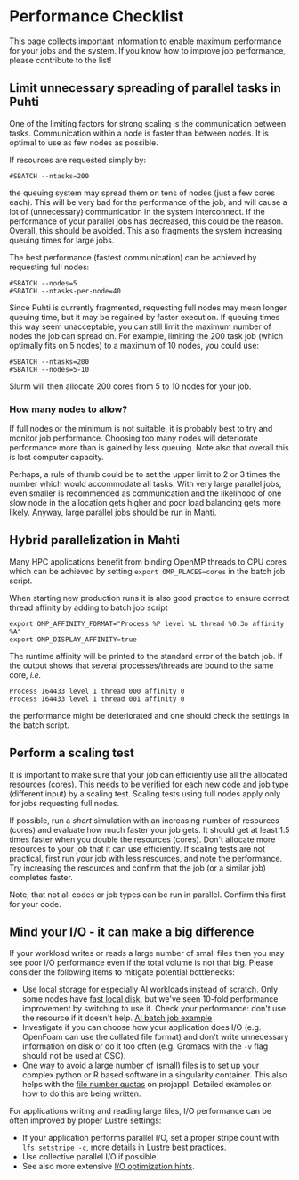 # Performance Checklist

This page collects important information to enable maximum performance
for your jobs and the system. If you know how to improve job performance,
please contribute to the list!

## Limit unnecessary spreading of parallel tasks in Puhti
One of the limiting factors for strong scaling is the communication
between tasks. Communication within a node is faster than between
nodes. It is optimal to use as few nodes as possible.

If resources are requested simply by:
```
#SBATCH --ntasks=200
```
the queuing system may spread them on tens of nodes (just a few cores each).
This will be very bad for the performance of the job, and will cause a lot of
(unnecessary) communication in the system interconnect. If the performance of
your parallel jobs has decreased, this could be the reason.
Overall, this should be avoided. This also
fragments the system increasing queuing times for large jobs.

The best performance (fastest communication) can be achieved by requesting
full nodes:
```
#SBATCH --nodes=5
#SBATCH --ntasks-per-node=40
```
Since Puhti is currently fragmented, requesting full nodes may mean longer queuing
time, but it may be regained by faster execution. If queuing times this way seem
unacceptable, you can still limit the maximum number of nodes the job can spread on.
For example, limiting the 200 task job (which optimally fits on 5 nodes) to a maximum
of 10 nodes, you could use:

```
#SBATCH --ntasks=200
#SBATCH --nodes=5-10
```
Slurm will then allocate 200 cores from 5 to 10 nodes for your job.

### How many nodes to allow?
If full nodes or the minimum is not suitable, it is probably best to try
and monitor job performance. Choosing too many nodes will deteriorate
performance more than is gained by less queuing. Note also that overall this is lost
computer capacity.

Perhaps, a rule of thumb could be
to set the upper limit to 2 or 3 times the number which would accommodate
all tasks. With very large parallel jobs, even smaller is recommended as
communication and the likelihood of one slow node in the allocation gets
higher and poor load balancing gets more likely. Anyway, large parallel jobs
should be run in Mahti.

## Hybrid parallelization in Mahti

Many HPC applications benefit from binding OpenMP threads to CPU cores
which can be achieved by setting `export OMP_PLACES=cores` in the
batch job script.

When starting new production runs it is also good
practice to ensure correct thread affinity by adding to batch job
script
```
export OMP_AFFINITY_FORMAT="Process %P level %L thread %0.3n affinity %A"
export OMP_DISPLAY_AFFINITY=true
```
The runtime affinity will be printed to the standard error of the batch
job. If the output shows that several processes/threads are bound to
the same core, *i.e.*
```
Process 164433 level 1 thread 000 affinity 0
Process 164433 level 1 thread 001 affinity 0
```
the performance might be deteriorated and one should check the settings
in the batch script.


## Perform a scaling test
It is important to make sure that your job can efficiently use
all the allocated resources (cores). This needs to be verified for
each new code and job type (different input) by a scaling test.
Scaling tests using full nodes apply only for jobs requesting
full nodes.

If possible, run a _short_ simulation with an increasing number of resources (cores)
and evaluate how much faster your job gets. It should get at least
1.5 times faster when you double the resources (cores). Don't allocate
more resources to your job that it can use efficiently. If scaling tests are not
practical, first run your job with less resources, and note the performance.
Try increasing the resources and confirm that the job (or a similar job)
completes faster.

Note, that not all codes or job types can be run in parallel. Confirm this first
for your code.

## Mind your I/O - it can make a big difference

If your workload writes or reads a large number of small files then you may
see poor I/O performance even if the total volume is not that big. Please
consider the following items to mitigate potential bottlenecks:

* Use local storage for especially AI workloads instead of scratch. Only some
  nodes have [fast local disk](creating-job-scripts-puhti.md#local-storage),
  but we've seen 10-fold performance improvement by switching to use it. Check
  your performance: don't use the resource if it doesn't help.
  [AI batch job example](../../support/tutorials/ml-data.md#fast-local-drive-puhti-and-mahti-only)
* Investigate if you can choose how your application does I/O (e.g. OpenFoam
  can use the collated file format) and don't write unnecessary information
  on disk or do it too often (e.g. Gromacs with the `-v` flag should not be
  used at CSC).
* One way to avoid a large number of (small) files is to set up your complex
  python or R based software in a singularity container. This also helps with
  the [file number quotas](../disk.md) on projappl. Detailed examples on how
  to do this are being written.

For applications writing and reading large files, I/O performance can be often
improved by proper Lustre settings:

* If your application performs parallel I/O, set a proper stripe count
  with `lfs setstripe -c`, more details in
  [Lustre best practices](../lustre.md#best-practices).
* Use collective parallel I/O if possible.
* See also more extensive
  [I/O optimization hints](../../support/tutorials/lustre_performance.md).

